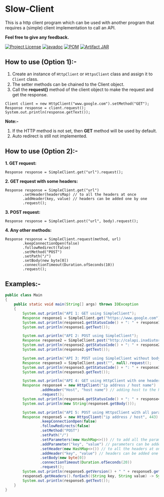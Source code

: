# Slow-Client

This is a http client program which can be used with another program that requires a (simple) client implementation to call an API.

**Feel free to give any feedback.**

[![Project License](https://img.shields.io/github/license/ParthaPPM/http-client)](https://github.com/ParthaPPM/http-client/blob/master/LICENSE)
[![javadoc](https://javadoc.io/badge2/io.github.parthappm/http-client/javadoc.svg)](https://javadoc.io/doc/io.github.parthappm/http-client)
[![POM](https://img.shields.io/maven-central/v/io.github.parthappm/http-client)](https://central.sonatype.dev/artifact/io.github.parthappm/http-client/1.0.0)
[![Artifact JAR](https://javadoc.io/badge2/io.github.parthappm/http-client/JAR.svg)](https://repo1.maven.org/maven2/io/github/parthappm/http-client/1.0.0/http-client-1.0.0.jar)

## How to use (Option 1):-
1. Create an instance of `HttpClient` or `HttpsClient` class and assign it to `Client` class.
2. The setter methods can be chained to the Client object.
3. Call the **request()** method of the client object to make the request and get the response.

```ignorelang
Client client = new HttpClient("www.google.com").setMethod("GET");
Response response = client.request();
System.out.println(response.getText());
```

**Note:-**
1. If the HTTP method is not set, then **GET** method will be used by default.
2. Auto redirect is still not implemented.

## How to use (Option 2):-
**1. GET request:**
```ignorelang
Response response = SimpleClient.get("url").request();
```
**2. GET request with some headers:**
```ignorelang
Response response = SimpleClient.get("url")
		.setHeader(headersMap) // to all the headers at once
		.addHeader(key, value) // headers can be added one by one
		.request();
```
**3. POST request:**
```ignorelang
Response response = SimpleClient.post("url", body).request();
```
**4. Any other methods:**
```ignorelang
Response response = SimpleClient.request(method, url)
		.keepConnectionOpen(false)
		.followRedirect(false)
		.setMethod("POST")
		.setPath("/")
		.setBody(new byte[0])
		.connectionTimeout(Duration.ofSeconds(10))
		.request();
```

## Examples:-
```java
public class Main
{
	public static void main(String[] args) throws IOException
	{
		System.out.println("API 1: GET using SimpleClient");
		Response response1 = SimpleClient.get("https://www.google.com").request();
		System.out.println(response1.getStatusCode() + ": " + response1.getStatusText());
		System.out.println(response1.getText());

		System.out.println("API 2: POST using SimpleClient");
		Response response2 = SimpleClient.post("http://calapi.inadiutorium.cz/api/v0/en/calendars", "This is http body".getBytes(StandardCharsets.UTF_8)).request();
		System.out.println(response2.getStatusCode() + ": " + response2.getStatusText());
		System.out.println(response2.getText());

		System.out.println("API 3: POST using SimpleClient without body");
		Response response3 = SimpleClient.post("", null).request();
		System.out.println(response3.getStatusCode() + ": " + response3.getStatusText());
		System.out.println(response3.getText());

		System.out.println("API 4: GET using HttpClient with one header");
		Response response4 = new HttpClient("ip address / host name")
				.addHeader("Host", "host name") // adding host to the header is mandatory as per the http specification
				.request();
		System.out.println(response4.getStatusCode() + ": " + response4.getStatusText());
		System.out.println(new String(response4.getBody()));

		System.out.println("API 5: POST using HttpsClient with all parameters");
		Response response5 = new HttpsClient("ip address / host", 443)
				.keepConnectionOpen(false)
				.followRedirects(false)
				.setMethod("POST")
				.setPath("/")
				.setParameters(new HashMap<>()) // to add all the parameters at once
				.addParameter("key", "value") // parameters can be added one by one
				.setHeader(new HashMap<>()) // to all the headers at once
				.addHeader("key", "value") // headers can be added one by one
				.setBody(new byte[0])
				.connectionTimeout(Duration.ofSeconds(20))
				.request();
		System.out.println(response5.getVersion() + " " + response5.getStatusCode() + ": " + response5.getStatusText());
		response5.getHeaders().forEach((String key, String value) -> System.out.println(key + ": " + value));
		System.out.println(response5.getText());
	}
}
```